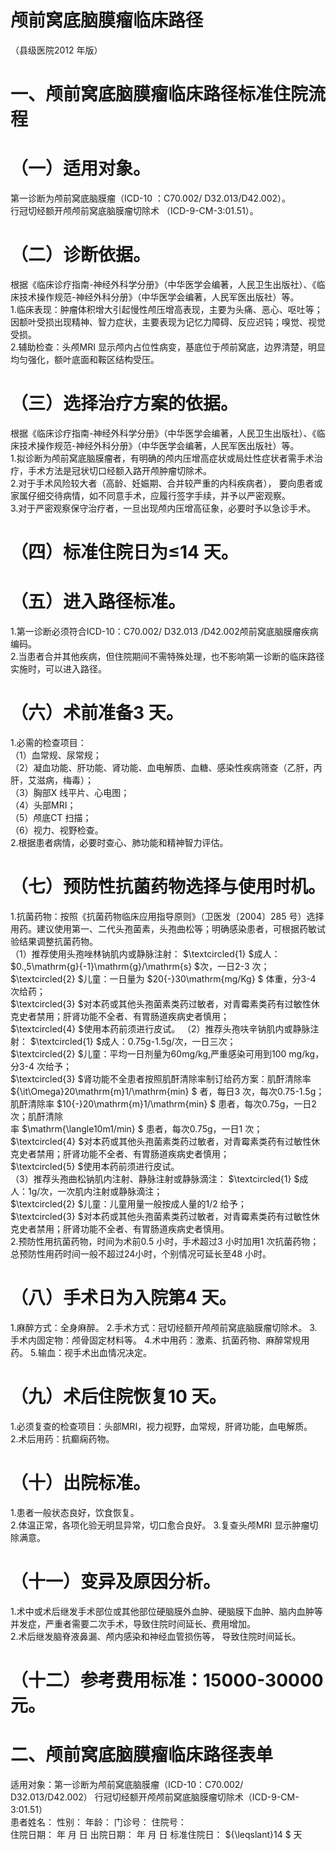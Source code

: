 # 颅前窝底脑膜瘤临床路径  
（县级医院2012 年版）  
# 一、颅前窝底脑膜瘤临床路径标准住院流程  
# （一）适用对象。  
第一诊断为颅前窝底脑膜瘤（ICD-10 ：C70.002/ D32.013/D42.002）。  
行冠切经额开颅颅前窝底脑膜瘤切除术 （ICD-9-CM-3:01.51）。  
# （二）诊断依据。  
根据《临床诊疗指南-神经外科学分册》（中华医学会编著，人民卫生出版社）、《临床技术操作规范-神经外科分册》（中华医学会编著，人民军医出版社）等。  
1.临床表现：肿瘤体积增大引起慢性颅压增高表现，主要为头痛、恶心、呕吐等；因额叶受损出现精神、智力症状，主要表现为记忆力障碍、反应迟钝；嗅觉、视觉受损。  
2.辅助检查：头颅MRI 显示颅内占位性病变，基底位于颅前窝底，边界清楚，明显均匀强化，额叶底面和鞍区结构受压。  
# （三）选择治疗方案的依据。  
根据《临床诊疗指南-神经外科学分册》（中华医学会编著，人民卫生出版社）、《临床技术操作规范-神经外科分册》（中华医学会编著，人民军医出版社）等。  
1.拟诊断为颅前窝底脑膜瘤者，有明确的颅内压增高症状或局灶性症状者需手术治疗，手术方法是冠状切口经额入路开颅肿瘤切除术。  
2.对于手术风险较大者（高龄、妊娠期、合并较严重的内科疾病者）， 要向患者或家属仔细交待病情，如不同意手术，应履行签字手续，并予以严密观察。  
3.对于严密观察保守治疗者，一旦出现颅内压增高征象，必要时予以急诊手术。  
# （四）标准住院日为≤14 天。  
# （五）进入路径标准。  
1.第一诊断必须符合ICD-10：C70.002/ D32.013 /D42.002颅前窝底脑膜瘤疾病编码。  
2.当患者合并其他疾病，但住院期间不需特殊处理，也不影响第一诊断的临床路径实施时，可以进入路径。  
# （六）术前准备3 天。  
1.必需的检查项目：  
（1）血常规、尿常规；  
（2）凝血功能、肝功能、肾功能、血电解质、血糖、感染性疾病筛查（乙肝，丙肝，艾滋病，梅毒）；  
（3）胸部X 线平片、心电图；  
（4）头部MRI；  
（5）颅底CT 扫描；  
（6）视力、视野检查。  
2.根据患者病情，必要时查心、肺功能和精神智力评估。  
# （七）预防性抗菌药物选择与使用时机。  
1.抗菌药物：按照《抗菌药物临床应用指导原则》（卫医发〔2004〕285 号）选择用药。建议使用第一、二代头孢菌素，头孢曲松等；明确感染患者，可根据药敏试验结果调整抗菌药物。  
（1）推荐使用头孢唑林钠肌内或静脉注射： $\textcircled{1} $成人： $0.\,5\mathrm{g}{-1}\mathrm{g}/\mathrm{s} $次，一日2-3 次； $\textcircled{2} $儿童：一日量为 $20{-}30\mathrm{mg/Kg} $ 体重，分3-4 次给药；  
$\textcircled{3} $对本药或其他头孢菌素类药过敏者，对青霉素类药有过敏性休克史者禁用；肝肾功能不全者、有胃肠道疾病史者慎用；  
$\textcircled{4} $使用本药前须进行皮试。 （2）推荐头孢呋辛钠肌内或静脉注射： $\textcircled{1} $成人：0.75g-1.5g/次，一日三次；  
$\textcircled{2} $儿童：平均一日剂量为60mg/kg,严重感染可用到100 mg/kg，分3-4 次给予；  
$\textcircled{3} $肾功能不全患者按照肌酐清除率制订给药方案：肌酐清除率 ${\it\Omega}20\mathrm{m}1/\mathrm{min} $ 者，每日3 次，每次0.75-1.5g；肌酐清除率 $10{-}20\mathrm{m}1/\mathrm{min} $ 患者，每次0.75g，一日2 次；肌酐清除  
率 $\mathrm{\langle10m1/min} $ 患者，每次0.75g，一日1 次；  
$\textcircled{4} $对本药或其他头孢菌素类药过敏者，对青霉素类药有过敏性休克史者禁用；肝肾功能不全者、有胃肠道疾病史者慎用；  
$\textcircled{5} $使用本药前须进行皮试。  
（3）推荐头孢曲松钠肌内注射、静脉注射或静脉滴注： $\textcircled{1} $成人：1g/次，一次肌内注射或静脉滴注；  
$\textcircled{2} $儿童：儿童用量一般按成人量的1/2 给予；  
$\textcircled{3} $对本药或其他头孢菌素类药过敏者，对青霉素类药有过敏性休克史者禁用；肝肾功能不全者、有胃肠道疾病史者慎用。  
2.预防性用抗菌药物，时间为术前0.5 小时，手术超过3 小时加用1 次抗菌药物；总预防性用药时间一般不超过24小时，个别情况可延长至48 小时。  
# （八）手术日为入院第4 天。  
1.麻醉方式：全身麻醉。 2.手术方式：冠切经额开颅颅前窝底脑膜瘤切除术。 3.手术内固定物：颅骨固定材料等。 4.术中用药：激素、抗菌药物、麻醉常规用药。 5.输血：视手术出血情况决定。  
# （九）术后住院恢复10 天。  
1.必须复查的检查项目：头部MRI，视力视野，血常规，肝肾功能，血电解质。  
2.术后用药：抗癫痫药物。  
# （十）出院标准。  
1.患者一般状态良好，饮食恢复。  
2.体温正常，各项化验无明显异常，切口愈合良好。 3.复查头颅MRI 显示肿瘤切除满意。  
# （十一）变异及原因分析。  
1.术中或术后继发手术部位或其他部位硬脑膜外血肿、硬脑膜下血肿、脑内血肿等并发症，严重者需要二次手术，导致住院时间延长、费用增加。  
2.术后继发脑脊液鼻漏、颅内感染和神经血管损伤等， 导致住院时间延长。  
# （十二）参考费用标准：15000-30000 元。  
# 二、颅前窝底脑膜瘤临床路径表单  
适用对象：第一诊断为颅前窝底脑膜瘤（ICD-10：C70.002/ D32.013/D42.002） 行冠切经额开颅颅前窝底脑膜瘤切除术（ICD-9-CM-3:01.51）  
患者姓名：           性别：    年龄：    门诊号：       住院号：  
住院日期：   年  月  日 出院日期：   年  月   日  标准住院日： ${\leqslant}14 $ 天  
